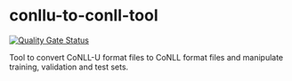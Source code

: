 # conllu-to-conll-tool

[![Quality Gate Status](https://sonarcloud.io/api/project_badges/measure?project=MinionAttack_conllu-to-conll-tool&metric=alert_status)](https://sonarcloud.io/dashboard?id=MinionAttack_conllu-to-conll-tool)

Tool to convert CoNLL-U format files to CoNLL format files and manipulate training, validation and test sets.
